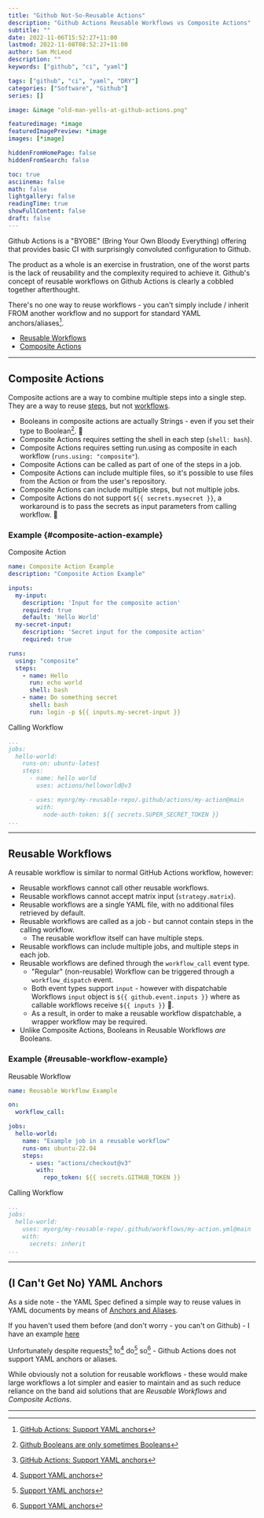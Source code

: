 ```yaml
---
title: "Github Not-So-Reusable Actions"
description: "Github Actions Reusable Workflows vs Composite Actions"
subtitle: ""
date: 2022-11-06T15:52:27+11:00
lastmod: 2022-11-08T08:52:27+11:00
author: Sam McLeod
description: ""
keywords: ["github", "ci", "yaml"]

tags: ["github", "ci", "yaml", "DRY"]
categories: ["Software", "Github"]
series: []

image: &image "old-man-yells-at-github-actions.png"

featuredimage: *image
featuredImagePreview: *image
images: [*image]

hiddenFromHomePage: false
hiddenFromSearch: false

toc: true
asciinema: false
math: false
lightgallery: false
readingTime: true
showFullContent: false
draft: false
---
```


Github Actions is a "BYOBE" (Bring Your Own Bloody Everything) offering that provides basic CI with surprisingly convoluted configuration to Github.

The product as a whole is an exercise in frustration, one of the worst parts is the lack of reusability and the complexity required to achieve it. Github's concept of reusable workflows on Github Actions is clearly a cobbled together afterthought.

There's no one way to reuse workflows - you can't simply include / inherit FROM another workflow and no support for standard YAML anchors/aliases[^1].

- [Reusable Workflows](https://docs.github.com/en/actions/using-workflows/reusing-workflows)
- [Composite Actions](https://docs.github.com/en/actions/creating-actions/creating-a-composite-action)

---

## Composite Actions

Composite actions are a way to combine multiple steps into a single step. They are a way to reuse [steps](https://docs.github.com/en/actions/using-workflows/workflow-syntax-for-github-actions#jobsjob_idsteps), but not [workflows](https://docs.github.com/en/actions/using-workflows/about-workflows).

- Booleans in composite actions are actually Strings - even if you set their type to Boolean[^5]. 🤦
- Composite Actions requires setting the shell in each step (`shell: bash`).
- Composite Actions requires setting run.using as composite in each workflow (`runs.using: "composite"`).
- Composite Actions can be called as part of one of the steps in a job.
- Composite Actions can include multiple files, so it's possible to use files from the Action or from the user's repository.
- Composite Actions can include multiple steps, but not multiple jobs.
- Composite Actions do not support `${{ secrets.mysecret }}`, a workaround is to pass the secrets as input parameters from calling workflow. 🤦

### Example {#composite-action-example}

Composite Action

```yaml
name: Composite Action Example
description: "Composite Action Example"

inputs:
  my-input:
    description: 'Input for the composite action'
    required: true
    default: 'Hello World'
  my-secret-input:
    description: 'Secret input for the composite action'
    required: true

runs:
  using: "composite"
  steps:
    - name: Hello
      run: echo world
      shell: bash
    - name: Do something secret
      shell: bash
      run: login -p ${{ inputs.my-secret-input }}
```

Calling Workflow

```yaml
...
jobs:
  hello-world:
    runs-on: ubuntu-latest
    steps:
      - name: hello world
        uses: actions/helloworld@v3

      - uses: myorg/my-reusable-repo/.github/actions/my-action@main
        with:
          node-auth-token: ${{ secrets.SUPER_SECRET_TOKEN }}
...
```

---

## Reusable Workflows

A reusable workflow is similar to normal GitHub Actions workflow, however:

- Reusable workflows cannot call other reusable workflows.
- Reusable workflows cannot accept matrix input (`strategy.matrix`).
- Reusable workflows are a single YAML file, with no additional files retrieved by default.
- Reusable workflows are called as a job - but cannot contain steps in the calling workflow.
  - The reusable workflow itself can have multiple steps.
- Reusable workflows can include multiple jobs, and multiple steps in each job.
- Reusable workflows are defined through the `workflow_call` event type.
  - "Regular" (non-reusable) Workflow can be triggered through a `workflow_dispatch` event.
  - Both event types support `input` - however with dispatchable Workflows `input` object is `${{ github.event.inputs }}` where as callable workflows receive `${{ inputs }}` 🤦.
  - As a result, in order to make a reusable workflow dispatchable, a wrapper workflow may be required.
- Unlike Composite Actions, Booleans in Reusable Workflows _are_ Booleans.

### Example {#reusable-workflow-example}

Reusable Workflow

```yaml
name: Reusable Workflow Example

on:
  workflow_call:

jobs:
  hello-world:
    name: "Example job in a reusable workflow"
    runs-on: ubuntu-22.04
    steps:
      - uses: "actions/checkout@v3"
        with:
          repo_token: ${{ secrets.GITHUB_TOKEN }}
```

Calling Workflow

```yaml
...
jobs:
  hello-world:
    uses: myorg/my-reusable-repo/.github/workflows/my-action.yml@main
    with:
      secrets: inherit
...
```

---

## (I Can't Get No) YAML Anchors

As a side note - the YAML Spec defined a simple way to reuse values in YAML documents by means of [Anchors and Aliases](https://yaml.org/spec/1.2/spec.html#id2765878).

If you haven't used them before (and don't worry - you can't on Github) - I have an example [here](../yaml-anchors-and-aliases)

Unfortunately despite requests[^1] to[^2] do[^3] so[^4] - Github Actions does not support YAML anchors or aliases.

While obviously not a solution for reusable workflows - these would make large workflows a lot simpler and easier to maintain and as such reduce reliance on the band aid solutions that are _Reusable Workflows_ and _Composite Actions_.

---

[^1]: [GitHub Actions: Support YAML anchors](https://github.com/actions/runner/issues/1182)
[^2]: [Support YAML anchors](https://github.com/community/community/discussions/4501)
[^3]: [Support YAML anchors](https://github.com/actions/starter-workflows/issues/162)
[^4]: [Support YAML anchors](https://github.com/actions/runner/issues/438#issuecomment-722778085)
[^5]: [Github Booleans are only sometimes Booleans](https://github.com/actions/runner/issues/1483)
